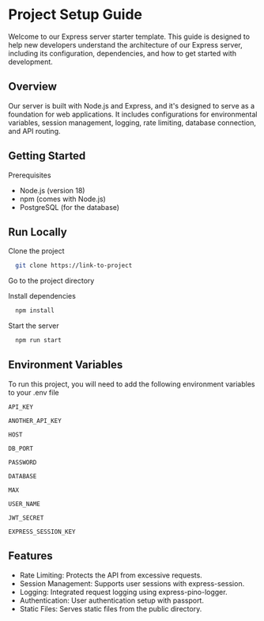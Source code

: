 # **Project Setup Guide**

Welcome to our Express server starter template. This guide is designed to help new developers understand the architecture of our Express server, including its configuration, dependencies, and how to get started with development.

## Overview

Our server is built with Node.js and Express, and it's designed to serve as a foundation for web applications. It includes configurations for environmental variables, session management, logging, rate limiting, database connection, and API routing.

## Getting Started

Prerequisites

- Node.js (version 18)
- npm (comes with Node.js)
- PostgreSQL (for the database)

## Run Locally

Clone the project

```bash
  git clone https://link-to-project
```

Go to the project directory

Install dependencies

```bash
  npm install
```

Start the server

```bash
  npm run start
```

## Environment Variables

To run this project, you will need to add the following environment variables to your .env file

`API_KEY`

`ANOTHER_API_KEY`

`HOST`

`DB_PORT`

`PASSWORD`

`DATABASE`

`MAX`

`USER_NAME`

`JWT_SECRET`

`EXPRESS_SESSION_KEY`

## Features

- Rate Limiting: Protects the API from excessive requests.
- Session Management: Supports user sessions with express-session.
- Logging: Integrated request logging using express-pino-logger.
- Authentication: User authentication setup with passport.
- Static Files: Serves static files from the public directory.
